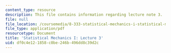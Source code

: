 ```yaml
---
content_type: resource
description: This file contains information regarding lecture note 3.
file: null
file_location: /coursemedia/8-333-statistical-mechanics-i-statistical-mechanics-of-particles-fall-2013/df0c4e121858c0be246b496dd8c39d2c_MIT8_333F13_Lec3.pdf
file_type: application/pdf
resourcetype: Document
title: 'Statistical Mechanics I: Lecture 3'
uid: df0c4e12-1858-c0be-246b-496dd8c39d2c
---
```

